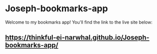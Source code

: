 # Joseph-bookmarks-app

Welcome to my bookmarks app! You'll find the link to the live site below:

## https://thinkful-ei-narwhal.github.io/Joseph-bookmarks-app/
